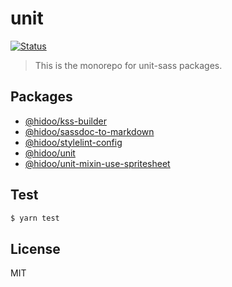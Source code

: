 # unit

[![Status](https://github.com/hidoo/unit-sass/workflows/Main%20workflow/badge.svg)](https://github.com/hidoo/unit-sass/actions?query=branch%3Amaster)

> This is the monorepo for unit-sass packages.

## Packages

+ [@hidoo/kss-builder](./packages/kss-builder)
+ [@hidoo/sassdoc-to-markdown](./packages/sassdoc-to-markdown)
+ [@hidoo/stylelint-config](./packages/stylelint-config)
+ [@hidoo/unit](./packages/unit)
+ [@hidoo/unit-mixin-use-spritesheet](./packages/unit-mixin-use-spritesheet)

## Test

```sh
$ yarn test
```

## License

MIT
